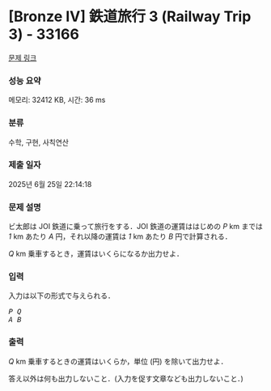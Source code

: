 # [Bronze IV] 鉄道旅行 3 (Railway Trip 3) - 33166 

[문제 링크](https://www.acmicpc.net/problem/33166) 

### 성능 요약

메모리: 32412 KB, 시간: 36 ms

### 분류

수학, 구현, 사칙연산

### 제출 일자

2025년 6월 25일 22:14:18

### 문제 설명

<p>ビ太郎は JOI 鉄道に乗って旅行をする．JOI 鉄道の運賃ははじめの <var>P</var> km までは <var>1</var> km あたり <var>A</var> 円，それ以降の運賃は <var>1</var> km あたり <var>B</var> 円で計算される．</p>

<p><var>Q</var> km 乗車するとき，運賃はいくらになるか出力せよ．</p>

### 입력 

 <p>入力は以下の形式で与えられる．</p>

<pre><var>P</var> <var>Q</var>
<var>A</var> <var>B</var></pre>

### 출력 

 <p><var>Q</var> km 乗車するときの運賃はいくらか，単位 (円) を除いて出力せよ．</p>

<p>答え以外は何も出力しないこと．(入力を促す文章なども出力しないこと．)</p>


